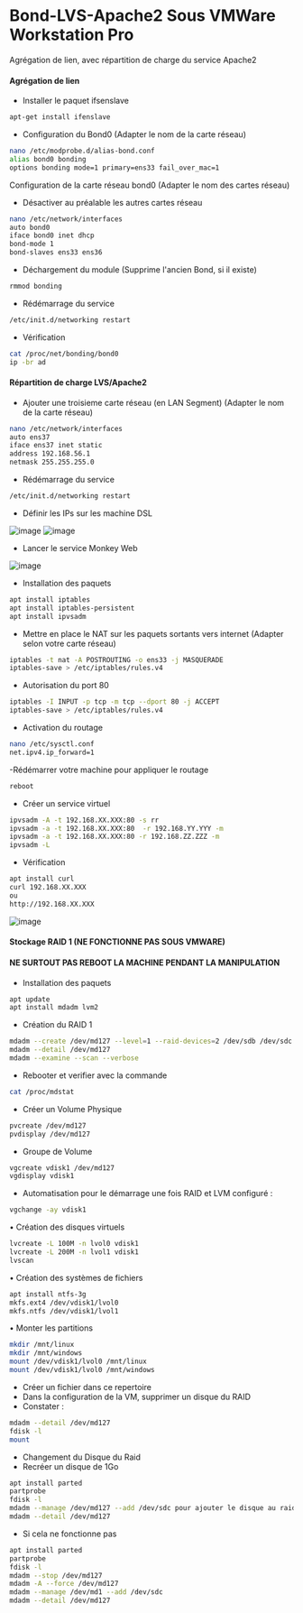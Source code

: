 # Bond-LVS-Apache2 Sous VMWare Workstation Pro
Agrégation de lien, avec répartition de charge du service Apache2

#### Agrégation de lien

- Installer le paquet ifsenslave
```bash
apt-get install ifenslave
```
- Configuration du Bond0 (Adapter le nom de la carte réseau)
```bash
nano /etc/modprobe.d/alias-bond.conf
alias bond0 bonding
options bonding mode=1 primary=ens33 fail_over_mac=1
```
Configuration de la carte réseau bond0 (Adapter le nom des cartes réseau)
- Désactiver au préalable les autres cartes réseau
```bash
nano /etc/network/interfaces
auto bond0
iface bond0 inet dhcp
bond-mode 1
bond-slaves ens33 ens36
```
- Déchargement du module (Supprime l'ancien Bond, si il existe)
```bash
rmmod bonding
```
- Rédémarrage du service
```bash
/etc/init.d/networking restart
```
- Vérification
```bash
cat /proc/net/bonding/bond0
ip -br ad
```

#### Répartition de charge LVS/Apache2
- Ajouter une troisieme carte réseau (en LAN Segment) (Adapter le nom de la carte réseau)
```bash
nano /etc/network/interfaces
auto ens37
iface ens37 inet static
address 192.168.56.1
netmask 255.255.255.0
```
- Rédémarrage du service
```bash
/etc/init.d/networking restart
```
- Définir les IPs sur les machine DSL

![image](https://user-images.githubusercontent.com/73076854/208649588-5a670e60-ac6e-46e7-bf1a-c74c293e7ea1.png)
![image](https://user-images.githubusercontent.com/73076854/208649638-3360df0e-f5e6-4c5b-b1ee-3cab56b60661.png)

- Lancer le service Monkey Web

![image](https://user-images.githubusercontent.com/73076854/208650237-a144f383-0dd0-43df-b6b5-a7b1e11f17b1.png)

- Installation des paquets
```bash
apt install iptables
apt install iptables-persistent
apt install ipvsadm
```
- Mettre en place le NAT sur les paquets sortants vers internet (Adapter selon votre carte réseau)
```bash
iptables -t nat -A POSTROUTING -o ens33 -j MASQUERADE
iptables-save > /etc/iptables/rules.v4
```
- Autorisation du port 80
```bash
iptables -I INPUT -p tcp -m tcp --dport 80 -j ACCEPT
iptables-save > /etc/iptables/rules.v4
```
- Activation du routage
```bash
nano /etc/sysctl.conf
net.ipv4.ip_forward=1
```
-Rédémarrer votre machine pour appliquer le routage
```bash
reboot
```
- Créer un service virtuel
```bash
ipvsadm -A -t 192.168.XX.XXX:80 -s rr
ipvsadm -a -t 192.168.XX.XXX:80  -r 192.168.YY.YYY -m
ipvsadm -a -t 192.168.XX.XXX:80 -r 192.168.ZZ.ZZZ -m
ipvsadm -L
```
- Vérification
```bash
apt install curl
curl 192.168.XX.XXX
ou
http://192.168.XX.XXX
```

![image](https://user-images.githubusercontent.com/73076854/208654898-56884b7f-ccf9-4194-b065-5c00422ac0a4.png)

#### Stockage RAID 1 (NE FONCTIONNE PAS SOUS VMWARE)
#### NE SURTOUT PAS REBOOT LA MACHINE PENDANT LA MANIPULATION
- Installation des paquets
```bash
apt update
apt install mdadm lvm2
```
- Création du RAID 1
```bash
mdadm --create /dev/md127 --level=1 --raid-devices=2 /dev/sdb /dev/sdc
mdadm --detail /dev/md127
mdadm --examine --scan --verbose
```
- Rebooter et verifier avec la commande 
```bash
cat /proc/mdstat 
```
- Créer un Volume Physique
```bash
pvcreate /dev/md127
pvdisplay /dev/md127
```
- Groupe de Volume
```bash
vgcreate vdisk1 /dev/md127
vgdisplay vdisk1
```
- Automatisation pour le démarrage une fois RAID et LVM configuré : 
```bash
vgchange -ay vdisk1
```
• Création des disques virtuels
```bash
lvcreate -L 100M -n lvol0 vdisk1
lvcreate -L 200M -n lvol1 vdisk1
lvscan
```
• Création des systèmes de fichiers
```bash
apt install ntfs-3g
mkfs.ext4 /dev/vdisk1/lvol0
mkfs.ntfs /dev/vdisk1/lvol1
```
• Monter les partitions
```bash
mkdir /mnt/linux
mkdir /mnt/windows
mount /dev/vdisk1/lvol0 /mnt/linux 
mount /dev/vdisk1/lvol0 /mnt/windows
```
- Créer un fichier dans ce repertoire
- Dans la configuration de la VM, supprimer un disque du RAID
- Constater : 
```bash
mdadm --detail /dev/md127
fdisk -l
mount
```
- Changement du Disque du Raid
- Recréer un disque de 1Go
```bash
apt install parted
partprobe
fdisk -l
mdadm --manage /dev/md127 --add /dev/sdc pour ajouter le disque au raid
mdadm --detail /dev/md127
```
- Si cela ne fonctionne pas
```bash
apt install parted
partprobe
fdisk -l
mdadm --stop /dev/md127
mdadm -A --force /dev/md127
mdadm --manage /dev/md1 --add /dev/sdc
mdadm --detail /dev/md127
```
